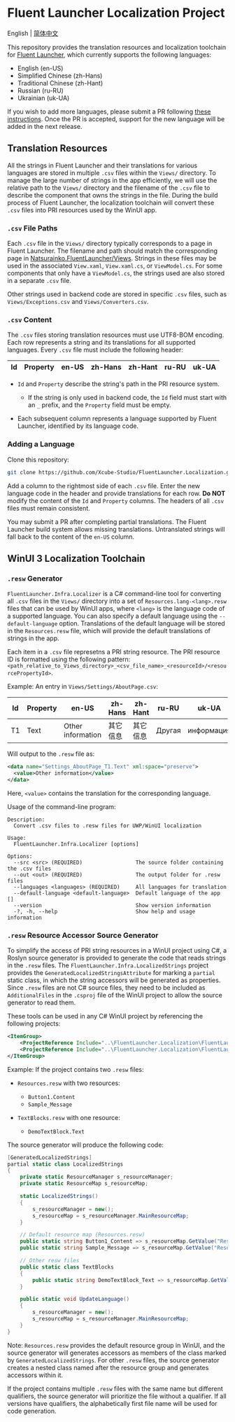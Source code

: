 # Fluent Launcher Localization Project

English | [简体中文](README_zh.md)

This repository provides the translation resources and localization toolchain for [Fluent Launcher](https://github.com/Xcube-Studio/Natsurainko.FluentLauncher), which currently supports the following languages:

- English (en-US)
- Simplified Chinese (zh-Hans)
- Traditional Chinese (zh-Hant)
- Russian (ru-RU)
- Ukrainian (uk-UA)

If you wish to add more languages, please submit a PR following [these instructions](#adding-a-language). Once the PR is accepted, support for the new language will be added in the next release.

## Translation Resources

All the strings in Fluent Launcher and their translations for various languages are stored in multiple `.csv` files within the `Views/` directory. To manage the large number of strings in the app efficiently, we will use the relative path to the `Views/` directory and the filename of the `.csv` file to describe the component that owns the strings in the file. During the build process of Fluent Launcher, the localization toolchain will convert these `.csv` files into PRI resources used by the WinUI app.

### `.csv` File Paths

Each `.csv` file in the `Views/` directory typically corresponds to a page in Fluent Launcher. The filename and path should match the corresponding page in [Natsurainko.FluentLauncher/Views](https://github.com/Xcube-Studio/Natsurainko.FluentLauncher/tree/main/Natsurainko.FluentLauncher/Views). Strings in these files may be used in the associated `View.xaml`, `View.xaml.cs`, or `ViewModel.cs`. For some components that only have a `ViewModel.cs`, the strings used are also stored in a separate `.csv` file.

Other strings used in backend code are stored in specific `.csv` files, such as `Views/Exceptions.csv` and `Views/Converters.csv`.

### `.csv` Content

The `.csv` files storing translation resources must use UTF8-BOM encoding. Each row represents a string and its translations for all supported languages. Every `.csv` file must include the following header:

| Id | Property | en-US | zh-Hans | zh-Hant | ru-RU | uk-UA |
| -- | -------- | ----- | ------- | ------- | ----- | ----- |


- `Id` and `Property` describe the string's path in the PRI resource system.

  - If the string is only used in backend code, the `Id` field must start with an `_` prefix, and the `Property` field must be empty.

- Each subsequent column represents a language supported by Fluent Launcher, identified by its language code.

### Adding a Language

Clone this repository:

```bash
git clone https://github.com/Xcube-Studio/FluentLauncher.Localization.git
```

Add a column to the rightmost side of each `.csv` file. Enter the new language code in the header and provide translations for each row. **Do NOT** modify the content of the `Id` and `Property` columns. The headers of all `.csv` files must remain consistent.

You may submit a PR after completing partial translations. The Fluent Launcher build system allows missing translations. Untranslated strings will fall back to the content of the `en-US` column.

## WinUI 3 Localization Toolchain

### `.resw` Generator

`FluentLauncher.Infra.Localizer` is a C# command-line tool for converting all `.csv` files in the `Views/` directory into a set of `Resources.lang-<lang>.resw` files that can be used by WinUI apps, where `<lang>` is the language code of a supported language. You can also specify a default language using the `--default-language` option. Translations of the default language will be stored in the `Resources.resw` file, which will provide the default translations of strings in the app.

Each item in a `.csv` file represetns a PRI string resource. The PRI resource ID is formatted using the following pattern:  
`<path_relative_to_Views_directory>_<csv_file_name>_<resourceId>/<resourcePropertyId>`.

Example: An entry in `Views/Settings/AboutPage.csv`:

| Id | Property | en-US             | zh-Hans  | zh-Hant  | ru-RU  | uk-UA      |
| -- | -------- | ----------------- | -------- | -------- | ------ | ---------- |
| T1 | Text     | Other information | 其它信息 | 其它信息 | Другая | информация |

Will output to the `.resw` file as:

```xml
<data name="Settings_AboutPage_T1.Text" xml:space="preserve">
  <value>Other information</value>
</data>
```

Here, `<value>` contains the translation for the corresponding language.

Usage of the command-line program:

````
Description:
  Convert .csv files to .resw files for UWP/WinUI localization

Usage:
  FluentLauncher.Infra.Localizer [options]

Options:
  --src <src> (REQUIRED)                 The source folder containing the .csv files
  --out <out> (REQUIRED)                 The output folder for .resw files
  --languages <languages> (REQUIRED)     All languages for translation
  --default-language <default-language>  Default language of the app []
  --version                              Show version information
  -?, -h, --help                         Show help and usage information
````

### `.resw` Resource Accessor Source Generator

To simplify the access of PRI string resources in a WinUI project using C#, a Roslyn source generator is provided to generate the code that reads strings in the `.resw` files. The `FluentLauncher.Infra.LocalizedStrings` project provides the `GeneratedLocalizedStringsAttribute` for marking a `partial` static class, in which the string accessors will be generated as properties. Since `.resw` files are not C# source files, they need to be included as `AdditionalFiles` in the `.csproj` file of the WinUI project to allow the source generator to read them.

These tools can be used in any C# WinUI project by referencing the following projects:

```xml
<ItemGroup>
    <ProjectReference Include="..\FluentLauncher.Localization\FluentLauncher.Infra.LocalizedStrings.SourceGenerators\FluentLauncher.Infra.LocalizedStrings.SourceGenerators.csproj" OutputItemType="Analyzer" ReferenceOutputAssembly="false" />
    <ProjectReference Include="..\FluentLauncher.Localization\FluentLauncher.Infra.LocalizedStrings\FluentLauncher.Infra.LocalizedStrings.csproj" />
</ItemGroup>
```

Example: If the project contains two `.resw` files:

- `Resources.resw` with two resources:

  - `Button1.Content`
  - `Sample_Message`

- `TextBlocks.resw` with one resource:

  - `DemoTextBlock.Text`


The source generator will produce the following code:

```csharp
[GeneratedLocalizedStrings]
partial static class LocalizedStrings
{
    private static ResourceManager s_resourceManager;
    private static ResourceMap s_resourceMap;

    static LocalizedStrings()
    {
        s_resourceManager = new();
        s_resourceMap = s_resourceManager.MainResourceMap;
    }

    // Default resource map (Resources.resw)
    public static string Button1_Content => s_resourceMap.GetValue("Resources/Button1/Content").ValueAsString;
    public static string Sample_Message => s_resourceMap.GetValue("Resources/Sample_Message").ValueAsString;

    // Other resw files
    public static class TextBlocks
    {
        public static string DemoTextBlock_Text => s_resourceMap.GetValue("TextBlocks/DemoTextBlock/Text").ValueAsString;
    }

    public static void UpdateLanguage()
    {
        s_resourceManager = new();
        s_resourceMap = s_resourceManager.MainResourceMap;
    }
}
```

Note: `Resources.resw` provides the default resource group in WinUI, and the source generator will generates accessors as members of the class marked by `GeneratedLocalizedStrings`. For other `.resw` files, the source generator creates a nested class named after the resource group and generates accessors within it.

If the project contains multiple `.resw` files with the same name but different qualifiers, the source generator will prioritize the file without a qualifier. If all versions have qualifiers, the alphabetically first file name will be used for code generation.

